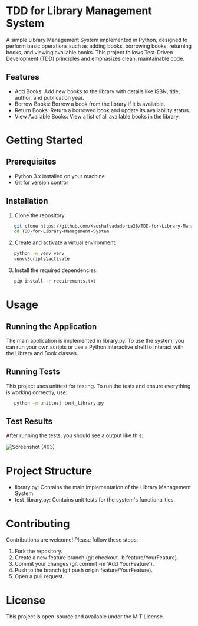 # TDD for Library Management System
 
A simple Library Management System implemented in Python, designed to perform basic operations such as adding books, borrowing books, returning books, and viewing available books. This project follows Test-Driven Development (TDD) principles and emphasizes clean, maintainable code.

## Features

- Add Books: Add new books to the library with details like ISBN, title, author, and publication year.
- Borrow Books: Borrow a book from the library if it is available.
- Return Books: Return a borrowed book and update its availability status.
- View Available Books: View a list of all available books in the library.

# Getting Started

## Prerequisites

- Python 3.x installed on your machine
- Git for version control

## Installation

1. Clone the repository:
```bash
   git clone https://github.com/Kaushalvadadoria28/TDD-for-Library-Management-System.git
   cd TDD-for-Library-Management-System
```

2. Create and activate a virtual environment:
```bash
   python -m venv venv
   venv\Scripts\activate
```
  
3. Install the required dependencies:
```bash
   pip install -r requirements.txt
```
# Usage

## Running the Application

The main application is implemented in library.py. To use the system, you can run your own scripts or use a Python interactive shell to interact with the Library and Book classes.

## Running Tests

This project uses unittest for testing. To run the tests and ensure everything is working correctly, use:
```bash
   python -m unittest test_library.py
```

## Test Results
After running the tests, you should see a output like this:

![Screenshot (403)](https://github.com/user-attachments/assets/65c7b249-db20-4faf-bd39-11ead1980216)


# Project Structure

- library.py: Contains the main implementation of the Library Management System.
- test_library.py: Contains unit tests for the system's functionalities.

# Contributing

Contributions are welcome! Please follow these steps:

1. Fork the repository.
2. Create a new feature branch (git checkout -b feature/YourFeature).
3. Commit your changes (git commit -m 'Add YourFeature').
4. Push to the branch (git push origin feature/YourFeature).
5. Open a pull request.

# License
This project is open-source and available under the MIT License.
